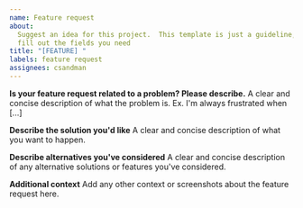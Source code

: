 ```yaml
---
name: Feature request
about:
  Suggest an idea for this project.  This template is just a guideline, only
  fill out the fields you need
title: "[FEATURE] "
labels: feature request
assignees: csandman
---
```


[//]: # "Before you make a feature request, remember that this project is just a wrapper for react-select, so most features that extend the functionality of the original package will not be added"

**Is your feature request related to a problem? Please describe.**
A clear and concise description of what the problem is. Ex. I'm always frustrated when [...]

**Describe the solution you'd like**
A clear and concise description of what you want to happen.

**Describe alternatives you've considered**
A clear and concise description of any alternative solutions or features you've considered.

**Additional context**
Add any other context or screenshots about the feature request here.
